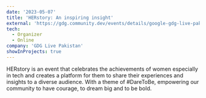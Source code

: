 ```yaml
---
date: '2023-05-07'
title: 'HERstory: An inspiring insight'
external: 'https://gdg.community.dev/events/details/google-gdg-live-pakistan-presents-herstory-an-inspiring-insight/'
tech:
  - Organizer
  - Online
company: 'GDG Live Pakistan'
showInProjects: true
---
```


HERstory is an event that celebrates the achievements of women especially in tech and creates a platform for them to share their experiences and insights to a diverse audience. With a theme of #DareToBe, empowering our community to have courage, to dream big and to be bold.